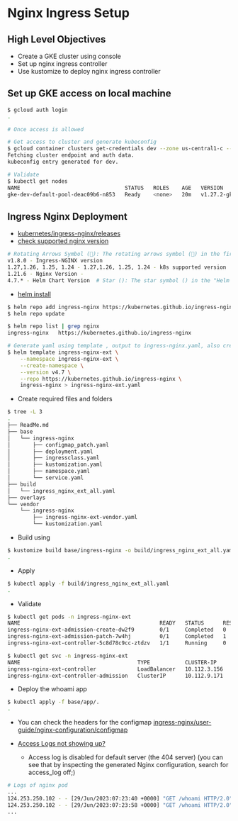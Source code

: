 # Nginx Ingress Setup

## High Level Objectives

- Create a GKE cluster using console
- Set up nginx ingress controller
- Use kustomize to deploy nginx ingress controller

## Set up GKE access on local machine

```bash
$ gcloud auth login
.

# Once access is allowed

# Get access to cluster and generate kubeconfig
$ gcloud container clusters get-credentials dev --zone us-central1-c --project devops-391009
Fetching cluster endpoint and auth data.
kubeconfig entry generated for dev.

# Validate
$ kubectl get nodes   
NAME                                 STATUS   ROLES    AGE   VERSION
gke-dev-default-pool-deac09b6-n853   Ready    <none>   20m   v1.27.2-gke.120
```

## Ingress Nginx Deployment

- [kubernetes/ingress-nginx/releases](https://github.com/kubernetes/ingress-nginx/releases)
- [check supported nginx version](https://github.com/kubernetes/ingress-nginx)

```bash
# Rotating Arrows Symbol (🔄): The rotating arrows symbol (🔄) in the first column indicates that there is a new release or update for Ingress-NGINX available. It suggests that there is a newer version of Ingress-NGINX available for use, and you may consider upgrading to the latest version to benefit from bug fixes, new features, and improvements. The rotating arrows symbol serves as a visual indicator for an update or release.
v1.8.0 - Ingress-NGINX version
1.27,1.26, 1.25, 1.24 - 1.27,1.26, 1.25, 1.24 - k8s supported version
1.21.6 - Nginx Version - 
4.7.* - Helm Chart Version  # Star (): The star symbol () in the "Helm Chart Version" column indicates that the specific version of the Helm chart for Ingress-NGINX is the latest stable version available. It implies that it is recommended to use the latest stable Helm chart version for deploying Ingress-NGINX in your Kubernetes cluster. The star denotes the most up-to-date and recommended version.
```

- [helm install](https://github.com/kubernetes/ingress-nginx/blob/main/docs/deploy/index.md)

```bash
$ helm repo add ingress-nginx https://kubernetes.github.io/ingress-nginx
$ helm repo update

$ helm repo list | grep nginx
ingress-nginx   https://kubernetes.github.io/ingress-nginx

# Generate yaml using template , output to ingress-nginx.yaml, also create namespace ingress-nginx
$ helm template ingress-nginx-ext \
    --namespace ingress-nginx-ext \
    --create-namespace \
    --version v4.7 \
    --repo https://kubernetes.github.io/ingress-nginx \
    ingress-nginx > ingress-nginx-ext.yaml
```

- Create required files and folders

```bash
$ tree -L 3
.
├── ReadMe.md
├── base
│   └── ingress-nginx
│       ├── configmap_patch.yaml
│       ├── deployment.yaml
│       ├── ingressclass.yaml
│       ├── kustomization.yaml
│       ├── namespace.yaml
│       └── service.yaml
├── build
│   └── ingress_nginx_ext_all.yaml
├── overlays
└── vendor
    └── ingress-nginx
        ├── ingress-nginx-ext-vendor.yaml
        └── kustomization.yaml
```

- Build using

```bash
$ kustomize build base/ingress-nginx -o build/ingress_nginx_ext_all.yaml
.
```

- Apply

```bash
$ kubectl apply -f build/ingress_nginx_ext_all.yaml
.
```

- Validate

```bash
$ kubectl get pods -n ingress-nginx-ext    
NAME                                            READY   STATUS      RESTARTS   AGE
ingress-nginx-ext-admission-create-dw2f9        0/1     Completed   0          62m
ingress-nginx-ext-admission-patch-7w4hj         0/1     Completed   1          62m
ingress-nginx-ext-controller-5c8d78c9cc-ztdzv   1/1     Running     0          62m

$ kubectl get svc -n ingress-nginx-ext
NAME                                     TYPE           CLUSTER-IP     EXTERNAL-IP    PORT(S)                      AGE
ingress-nginx-ext-controller             LoadBalancer   10.112.3.156   35.232.7.154   80:31870/TCP,443:32046/TCP   62m
ingress-nginx-ext-controller-admission   ClusterIP      10.112.9.171   <none>         443/TCP                      62m
```

- Deploy the whoami app

```bash
$ kubectl apply -f base/app/.
.
```

- You can check the headers for the configmap [ingress-nginx/user-guide/nginx-configuration/configmap](https://kubernetes.github.io/ingress-nginx/user-guide/nginx-configuration/configmap)

- [Access Logs not showing up?](https://github.com/kubernetes/ingress-nginx/issues/3163)
  - Access log is disabled for default server (the 404 server) (you can see that by inspecting the generated Nginx configuration, search for access_log off;)

```bash
# Logs of nginx pod
...
124.253.250.102 - - [29/Jun/2023:07:23:40 +0000] "GET /whoami HTTP/2.0" 200 1051 "-" "Mozilla/5.0 (Macintosh; Intel Mac OS X 10_15_7) AppleWebKit/537.36 (KHTML, like Gecko) Chrome/114.0.0.0 Safari/537.36" 472 0.002 [default-whoami-service-80] [] 10.108.0.49:80 1051 0.001 200 f33404630d88104c8a703ee597bcff2a
124.253.250.102 - - [29/Jun/2023:07:23:58 +0000] "GET /whoami HTTP/2.0" 200 1008 "-" "Mozilla/5.0 (Macintosh; Intel Mac OS X 10_15_7) AppleWebKit/537.36 (KHTML, like Gecko) Chrome/114.0.0.0 Safari/537.36" 450 0.001 [default-whoami-service-80] [] 10.108.0.49:80 1008 0.001 200 23bcd9d1533e4fd243a6d914ba2354d1
... 
```

